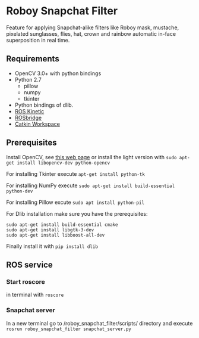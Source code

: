 # Roboy Snapchat Filter
Feature for applying Snapchat-alike filters like Roboy mask, mustache, pixelated sunglasses, flies, hat, crown and rainbow automatic in-face superposition in real time.


## Requirements

* OpenCV 3.0+ with python bindings
* Python 2.7
     * pillow
     * numpy
     * tkinter
* Python bindings of dlib.
* [ROS Kinetic](http://wiki.ros.org/kinetic)
* [ROSbridge](http://wiki.ros.org/rosbridge_suite)
* [Catkin Workspace](https://github.com/Roboy)



## Prerequisites

Install OpenCV, see [this web page](https://www.pyimagesearch.com/2016/10/24/ubuntu-16-04-how-to-install-opencv/) or install the light version with `sudo apt-get install libopencv-dev python-opencv`

For installing Tkinter execute `apt-get install python-tk`

For installing NumPy execute `sudo apt-get install build-essential python-dev`

For installing Pillow excute `sudo apt install python-pil`

For Dlib installation make sure you have the prerequisites:
```
sudo apt-get install build-essential cmake
sudo apt-get install libgtk-3-dev
sudo apt-get install libboost-all-dev
```
Finally install it with `pip install dlib`



## ROS service

### Start roscore
in terminal with `roscore` 

### Snapchat server
In a new terminal go to /roboy_snapchat_filter/scripts/ directory and execute `rosrun roboy_snapchat_filter snapchat_server.py`
